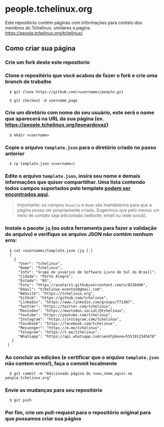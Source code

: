 people.tchelinux.org
====================

Este repositório contém páginas com informações para contato dos membros do Tchelinux, similares a pagina https://people.tchelinux.org/tchelinux/.

## Como criar sua página

### Crie um fork deste este repositorio

### Clone o repositório que você acabou de fazer o fork e crie uma branch de trabalho

```
  $ git clone https://github.com/<username>/people.git

  $ git checkout -b username_page
``` 

### Crie um diretório com nome do seu usuário, este será o nome que aparecerá na URL da sua página (ex. https://people.tchelinux.org/leonardovaz)

``` 
  $ mkdir <username>
``` 

### Copie o arquivo `template.json` para o diretório criado no passo anterior

```
  $ cp template.json <username>/
```

### Edite o arquivo `template.json`, insira seu nome e demais informações que quiser compartilhar. Uma lista contendo todos campos suportados pelo template [podem ser encontrados aqui](TEMPLATE.md).

> Importante: os campos `Usuario` e `Nome` são mandatórios para que a página possa ser propriamente criada. Sugerimos que pelo menos um meio de contato seja adicionado (website, email ou rede social).

### Instale o pacote `jq` (ou outra ferramenta para fazer a validação do arquivo) e verifique se arquivo JSON não contém nenhum erro:

```
  $ cat <username>/template.json |jq [.]
  [
    {
      "User": "tchelinux",
      "Nome": "Tchelinux",
      "Info": "Grupo de usuários de Software Livre do Sul do Brasil",
      "Cidade": "Porto Alegre",
      "Estado": "RS",
      "Foto": "https://avatars1.githubusercontent.com/u/8228496",
      "Email": "tchelinux-eventos@gmail.com",
      "Website": "https://tchelinux.org",
      "Github": "https://github.com/tchelinux",
      "Linkedin": "https://www.linkedin.com/groups/771307",
      "Twitter": "https://twitter.com/tchelinux",
      "Mastodon": "https://mastodon.social/@tchelinux",
      "Youtube": "https://youtube.com/tchelinux",
      "Instagram": "https://instagram.com/tchelinux",
      "Facebook": "https://facebook.com/tchelinux",
      "Messenger": "https://m.me/tchelinux",
      "Telegram": "https://t.me/tchelinux",
      "Whatsapp": "https://api.whatsapp.com/send?phone=5551912345678"
   }
 ]

```

### Ao concluir as edições (e certificar que o arquivo `template.json` não contem erros!), faça o commit localmente

``` 
  $ git commit -m "Adicionado página do <seu_nome_aqui> no people.tchelinux.org"
``` 

### Envie as mudanças para seu repositório

``` 
  $ git push
``` 

### Por fim, crie um pull-request para o repositório original para que possamos criar sua página
